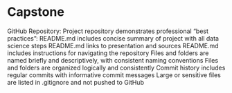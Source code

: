 # Capstone

GitHub Repository: Project repository demonstrates professional “best practices”:
README.md includes concise summary of project with all data science steps
README.md links to presentation and sources
README.md includes instructions for navigating the repository
Files and folders are named briefly and descriptively, with consistent naming conventions
Files and folders are organized logically and consistently
Commit history includes regular commits with informative commit messages
Large or sensitive files are listed in .gitignore and not pushed to GitHub
